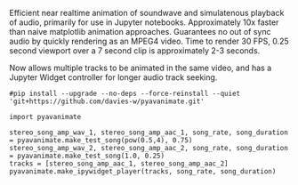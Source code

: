 Efficient near realtime animation of soundwave and simulatenous 
playback of audio, primarily for use in Jupyter notebooks. 
Approximately 10x faster than naive matplotlib animation approaches.
Guarantees no out of sync audio by quickly rendering as an MPEG4 video.
Time to render 30 FPS, 0.25 second viewport over a 7 second clip is 
approximately 2-3 seconds.

Now allows multiple tracks to be animated in the same video, and 
has a Jupyter Widget controller for longer audio track seeking.

```
#pip install --upgrade --no-deps --force-reinstall --quiet 'git+https://github.com/davies-w/pyavanimate.git'

import pyavanimate

stereo_song_amp_wav_1, stereo_song_amp_aac_1, song_rate, song_duration = pyavanimate.make_test_song(pow(0.5,4), 0.75)
stereo_song_amp_wav_2, stereo_song_amp_aac_2, song_rate, song_duration = pyavanimate.make_test_song(1.0, 0.25)
tracks = [stereo_song_amp_aac_1, stereo_song_amp_aac_2]
pyavanimate.make_ipywidget_player(tracks, song_rate, song_duration)
```
